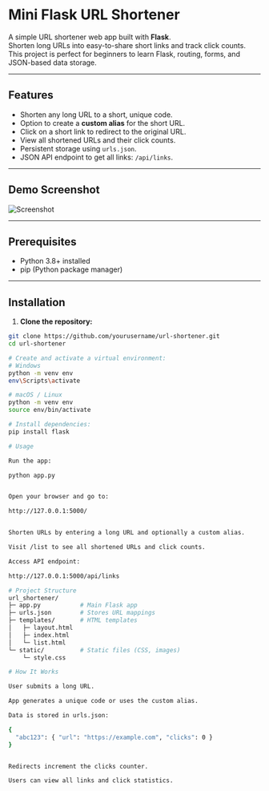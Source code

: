 # Mini Flask URL Shortener

A simple URL shortener web app built with **Flask**.  
Shorten long URLs into easy-to-share short links and track click counts. This project is perfect for beginners to learn Flask, routing, forms, and JSON-based data storage.

---

## Features

- Shorten any long URL to a short, unique code.
- Option to create a **custom alias** for the short URL.
- Click on a short link to redirect to the original URL.
- View all shortened URLs and their click counts.
- Persistent storage using `urls.json`.
- JSON API endpoint to get all links: `/api/links`.

---

## Demo Screenshot

![Screenshot](./screenshot.png) <!-- Optional: Add a screenshot of your app here -->

---

## Prerequisites

- Python 3.8+ installed
- pip (Python package manager)

---

## Installation

1. **Clone the repository:**
```bash
git clone https://github.com/yourusername/url-shortener.git
cd url-shortener

# Create and activate a virtual environment:
# Windows
python -m venv env
env\Scripts\activate

# macOS / Linux
python -m venv env
source env/bin/activate

# Install dependencies:
pip install flask

# Usage

Run the app:

python app.py


Open your browser and go to:

http://127.0.0.1:5000/


Shorten URLs by entering a long URL and optionally a custom alias.

Visit /list to see all shortened URLs and click counts.

Access API endpoint:

http://127.0.0.1:5000/api/links

# Project Structure
url_shortener/
├─ app.py           # Main Flask app
├─ urls.json        # Stores URL mappings
├─ templates/       # HTML templates
│   ├─ layout.html
│   ├─ index.html
│   └─ list.html
└─ static/          # Static files (CSS, images)
    └─ style.css

# How It Works

User submits a long URL.

App generates a unique code or uses the custom alias.

Data is stored in urls.json:

{
  "abc123": { "url": "https://example.com", "clicks": 0 }
}


Redirects increment the clicks counter.

Users can view all links and click statistics.
